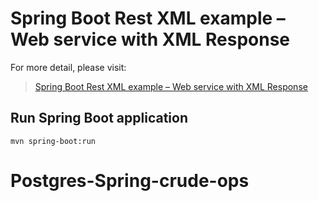 # Spring Boot Rest XML example – Web service with XML Response

For more detail, please visit:
> [Spring Boot Rest XML example – Web service with XML Response](https://bezkoder.com/spring-boot-rest-xml/)

## Run Spring Boot application
```
mvn spring-boot:run
```
# Postgres-Spring-crude-ops
